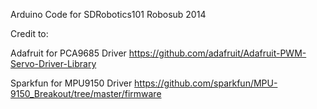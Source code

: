 Arduino Code for SDRobotics101 Robosub 2014

Credit to:

Adafruit for PCA9685 Driver
https://github.com/adafruit/Adafruit-PWM-Servo-Driver-Library

Sparkfun for MPU9150 Driver
https://github.com/sparkfun/MPU-9150_Breakout/tree/master/firmware